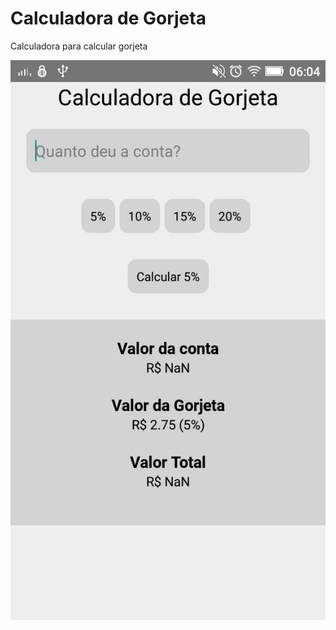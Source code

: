 <h1>Calculadora de Gorjeta</h1> 
<p>Calculadora para calcular gorjeta</p>
<img src='./Teladoapp.jpg' alt='Teladoapp'/>